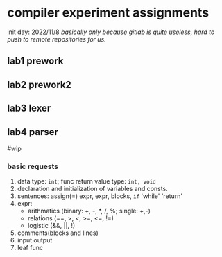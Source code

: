 # compiler experiment assignments

init day: 2022/11/8
*basically only because gitlab is quite useless, hard to push to remote repositories for us.*

## lab1 prework

## lab2 prework2

## lab3 lexer

## lab4 parser

#wip

### basic requests

1. data type: `int`; func return value type: `int, void`
2. declaration and initialization of variables and consts.
3. sentences: assign(=) expr, expr, blocks, `if` 'while' 'return'
4. expr: 
	+ arithmatics (binary: +, -, *, /, %; single: +,-)
	+ relations (==, >, <, >=, <=, !=)
	+ logistic (&&, ||, !)
5. comments(blocks and lines)
6. input output
7. leaf func
